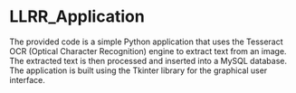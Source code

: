 # LLRR_Application
The provided code is a simple Python application that uses the Tesseract OCR (Optical Character Recognition) engine to extract text from an image. The extracted text is then processed and inserted into a MySQL database. The application is built using the Tkinter library for the graphical user interface.
